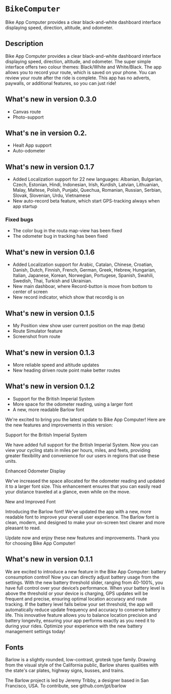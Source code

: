 # ``BikeComputer``

Bike App Computer provides a clear black-and-white dashboard interface displaying speed, direction, altitude, and odometer.

## Description

Bike App Computer provides a clear black-and-white dashboard interface displaying speed, direction, altitude, and odometer. The super simple interface offers two colour themes: Black/White and White/Black. The app allows you to record your route, which is saved on your phone. You can review your route after the ride is complete. This app has no adverts, paywalls, or additional features, so you can just ride! 


## What's new in version 0.3.0

- Canvas route
- Photo-support

## What's ne in version 0.2.

* Healt App support
* Auto-odometer

## What's new in version 0.1.7

* Added Localization support for 22 new languages: Albanian, Bulgarian, Czech, Estonian, Hindi, Indonesian, Irish, Kurdish, Latvian, Lithuanian, Malay, Maltese, Polish, Punjabi, Quechua, Romanian, Russian, Serbian, Slovak, Slovenian, Urdu, Vietnamese
* New auto-record beta feature, which start GPS-tracking always when app startup

### Fixed bugs

* The color bug in the routa map-view has been fixed
* The odometer bug in tracking has been fixed

## What's new in version 0.1.6

* Added Localization support for Arabic, Catalan, Chinese, Croatian, Danish, Dutch, Finnish, French, German, Greek, Hebrew, Hungarian, Italian, Japanese, Korean, Norwegian, Portugese, Spanish, Swahili, Swedish, Thai, Turkish and Ukrainian.
* New main dashboar, where Record-button is move from bottom to center of screen
* New record indicator, which show that recordig is on

## What's new in version 0.1.5

* My Position view show user current position on the map (beta)
* Route Simulator feature
* Screenshot from route

## What's new in version 0.1.3

* More reliable speed and altitude updates
* New heading driven route point make better routes

## What's new in version 0.1.2

* Support for the British Imperial System
* More space for the odometer reading, using a larger font
* A new, more readable Barlow font

We're excited to bring you the latest update to Bike App Computer! Here are the new features and improvements in this version:

Support for the British Imperial System

We have added full support for the British Imperial System. Now you can view your cycling stats in miles per hours, miles, and feets, providing greater flexibility and convenience for our users in regions that use these units.

Enhanced Odometer Display

We've increased the space allocated for the odometer reading and updated it to a larger font size. This enhancement ensures that you can easily read your distance traveled at a glance, even while on the move.

New and Improved Font

Introducing the Barlow font! We've updated the app with a new, more readable font to improve your overall user experience. The Barlow font is clean, modern, and designed to make your on-screen text clearer and more pleasant to read.

Update now and enjoy these new features and improvements. Thank you for choosing Bike App Computer!


## What's new in version 0.1.1

We are excited to introduce a new feature in the Bike App Computer: battery consumption control! Now you can directly adjust battery usage from the settings. With the new battery threshold slider, ranging from 40-100%, you have full control over your device’s performance. When your battery level is above the threshold or your device is charging, GPS updates will be frequent and precise, ensuring optimal location accuracy and route tracking. If the battery level falls below your set threshold, the app will automatically reduce update frequency and accuracy to conserve battery life. This innovative feature allows you to balance location precision and battery longevity, ensuring your app performs exactly as you need it to during your rides. Optimize your experience with the new battery management settings today!


## Fonts

Barlow is a slightly rounded, low-contrast, grotesk type family. Drawing from the visual style of the California public, Barlow shares qualities with the state's car plates, highway signs, busses, and trains.

The Barlow project is led by Jeremy Tribby, a designer based in San Francisco, USA. To contribute, see github.com/jpt/barlow
